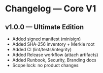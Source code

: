 # Changelog — Core V1

## v1.0.0 — Ultimate Edition
- Added signed manifest (minisign)
- Added SHA-256 inventory + Merkle root
- Added CI (lint/tests/integrity)
- Added Release workflow (attach artifacts)
- Added Runbook, Security, Branding docs
- Scope lock: no product changes
